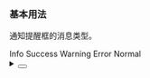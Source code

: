 ### 基本用法

通知提醒框的消息类型。

<div class="cell-demo vp-raw">
  <yc-space>
    <yc-button
      type="primary"
      @click="() => this.$notification.info('This is an info message!')">
      Info
    </yc-button>
    <yc-button
      type="primary"
      status="success"
      @click="() => this.$notification.success('This is a success message!')">
      Success
    </yc-button>
    <yc-button
      type="primary"
      status="warning"
      @click="() => this.$notification.warning('This is a warning message!')">
      Warning
    </yc-button>
    <yc-button
      type="primary"
      status="danger"
      @click="() => this.$notification.error('This is an error message!')">
      Error
    </yc-button>
    <yc-button
      type="secondary"
      @click="
        () =>
          this.$notification.info({
            content: 'This is an error message!',
            showIcon: false,
          })
      ">
      Normal
    </yc-button>
  </yc-space>
</div>

<details>
<summary>
 <button class="code-btn"  >
    <icon-code />
 </button>
</summary>

```vue
<template>
  <yc-space>
    <yc-button
      type="primary"
      @click="() => this.$notification.info('This is an info message!')">
      Info
    </yc-button>
    <yc-button
      type="primary"
      status="success"
      @click="() => this.$notification.success('This is a success message!')">
      Success
    </yc-button>
    <yc-button
      type="primary"
      status="warning"
      @click="() => this.$notification.warning('This is a warning message!')">
      Warning
    </yc-button>
    <yc-button
      type="primary"
      status="danger"
      @click="() => this.$notification.error('This is an error message!')">
      Error
    </yc-button>
    <yc-button
      type="secondary"
      @click="
        () =>
          this.$notification.info({
            content: 'This is an error message!',
            showIcon: false,
          })
      ">
      Normal
    </yc-button>
  </yc-space>
</template>
```

</details>

